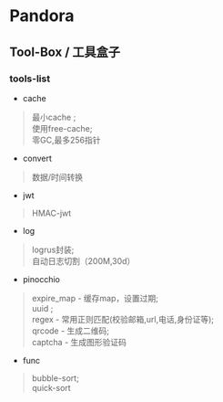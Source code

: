 # Pandora

## Tool-Box / 工具盒子

### tools-list

- cache
> 最小cache ;  
> 使用free-cache;  
> 零GC,最多256指针  

- convert
> 数据/时间转换

- jwt
> HMAC-jwt

- log
> logrus封装;  
> 自动日志切割（200M,30d）

- pinocchio
> expire_map - 缓存map，设置过期;   
> uuid ;  
> regex - 常用正则匹配(校验邮箱,url,电话,身份证等);   
> qrcode - 生成二维码;   
> captcha - 生成图形验证码

- func
> bubble-sort;  
> quick-sort